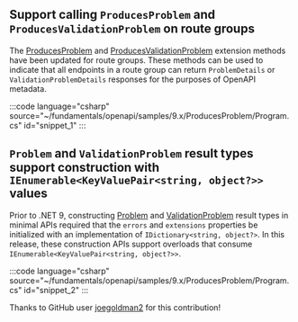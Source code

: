 <!-- Add this include to the OpenAPI section
[!INCLUDE[](~/release-notes/aspnetcore-9/includes/prob_validation.md)]
-->
## Support calling `ProducesProblem` and `ProducesValidationProblem` on route groups

The [ProducesProblem](/dotnet/api/microsoft.aspnetcore.http.openapiroutehandlerbuilderextensions.producesproblem) and [ProducesValidationProblem](/dotnet/api/microsoft.aspnetcore.http.openapiroutehandlerbuilderextensions.producesvalidationproblem) extension methods have been updated for route groups. These methods can be used to indicate that all endpoints in a route group can return `ProblemDetails` or `ValidationProblemDetails` responses for the purposes of OpenAPI metadata.

:::code language="csharp" source="~/fundamentals/openapi/samples/9.x/ProducesProblem/Program.cs" id="snippet_1" :::

## `Problem` and `ValidationProblem` result types support construction with `IEnumerable<KeyValuePair<string, object?>>` values

Prior to .NET 9, constructing [Problem](/dotnet/api/microsoft.aspnetcore.http.typedresults.problem) and [ValidationProblem](/dotnet/api/microsoft.aspnetcore.http.typedresults.validationproblem) result types in minimal APIs required that the `errors` and `extensions` properties be initialized with an implementation of `IDictionary<string, object?>`. In this release, these construction APIs support overloads that consume `IEnumerable<KeyValuePair<string, object?>>`.

:::code language="csharp" source="~/fundamentals/openapi/samples/9.x/ProducesProblem/Program.cs" id="snippet_2" :::

Thanks to GitHub user [joegoldman2](https://github.com/joegoldman2) for this contribution!
